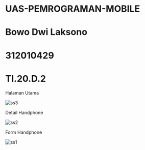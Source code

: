 # UAS-PEMROGRAMAN-MOBILE
# Bowo Dwi Laksono
# 312010429
# TI.20.D.2

Halaman Utama

![ss3](https://github.com/tejhox/UAS-PEMROGRAMAN-MOBILE/assets/121765657/186861cd-1a4b-44cf-af97-98f368126b93)

Detail Handphone

![ss2](https://github.com/tejhox/UAS-PEMROGRAMAN-MOBILE/assets/121765657/7d9d3ba5-be44-4955-87a1-53466fc5c874)

Form Handphone

![ss1](https://github.com/tejhox/UAS-PEMROGRAMAN-MOBILE/assets/121765657/94b5a6f0-961c-40de-a21b-46630553643a)

